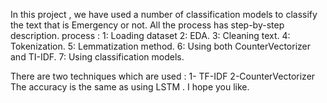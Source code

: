In this project , we have used a number of classification models to classify the text that is Emergency or not.
All the process has  step-by-step description.
process :
1: Loading dataset
2: EDA.
3: Cleaning text.
4: Tokenization.
5: Lemmatization method.
6: Using both CounterVectorizer and TI-IDF.
7: Using classification models.

There are two techniques which are used : 1- TF-IDF     2-CounterVectorizer
The accuracy is the same as using  LSTM .
I hope you like.

